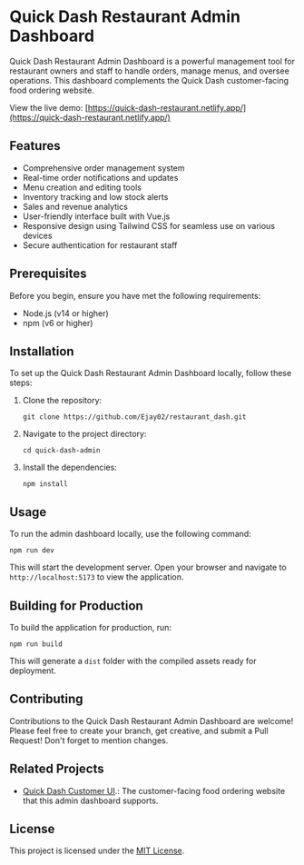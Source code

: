 # Quick Dash Restaurant Admin Dashboard

Quick Dash Restaurant Admin Dashboard is a powerful management tool for restaurant owners and staff to handle orders, manage menus, and oversee operations. This dashboard complements the Quick Dash customer-facing food ordering website.

View the live demo: [https://quick-dash-restaurant.netlify.app/](https://quick-dash-restaurant.netlify.app/)

## Features

- Comprehensive order management system
- Real-time order notifications and updates
- Menu creation and editing tools
- Inventory tracking and low stock alerts
- Sales and revenue analytics
- User-friendly interface built with Vue.js
- Responsive design using Tailwind CSS for seamless use on various devices
- Secure authentication for restaurant staff

## Prerequisites

Before you begin, ensure you have met the following requirements:

- Node.js (v14 or higher)
- npm (v6 or higher)

## Installation

To set up the Quick Dash Restaurant Admin Dashboard locally, follow these steps:

1. Clone the repository:
   ```
   git clone https://github.com/Ejay02/restaurant_dash.git
   ```
2. Navigate to the project directory:
   ```
   cd quick-dash-admin
   ```
3. Install the dependencies:
   ```
   npm install
   ```

## Usage

To run the admin dashboard locally, use the following command:

```
npm run dev
```

This will start the development server. Open your browser and navigate to `http://localhost:5173` to view the application.

## Building for Production

To build the application for production, run:

```
npm run build
```

This will generate a `dist` folder with the compiled assets ready for deployment.


## Contributing

Contributions to the Quick Dash Restaurant Admin Dashboard are welcome! Please feel free to create your branch, get creative, and submit a Pull Request! Don't forget to mention changes.

## Related Projects

- [Quick Dash Customer UI](https://quick-dash.netlify.app/).: The customer-facing food ordering website that this admin dashboard supports. 

## License

This project is licensed under the [MIT License](LICENSE).

